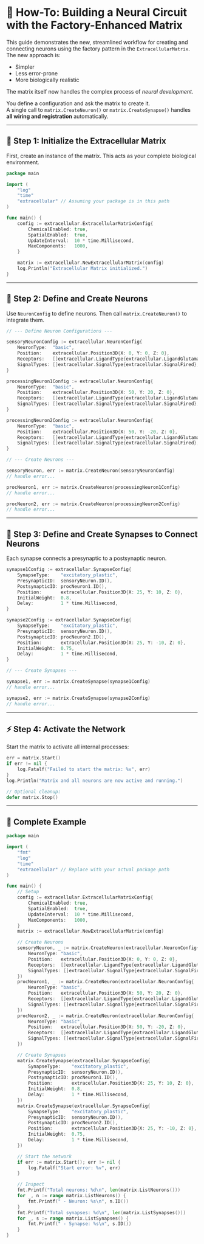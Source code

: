 
# 🧠 How-To: Building a Neural Circuit with the Factory-Enhanced Matrix

This guide demonstrates the new, streamlined workflow for creating and connecting neurons using the factory pattern in the `ExtracellularMatrix`. The new approach is:

- Simpler  
- Less error-prone  
- More biologically realistic  

The matrix itself now handles the complex process of *neural development*.

You define a configuration and ask the matrix to create it.  
A single call to `matrix.CreateNeuron()` or `matrix.CreateSynapse()` handles **all wiring and registration** automatically.

---

## 🧩 Step 1: Initialize the Extracellular Matrix

First, create an instance of the matrix. This acts as your complete biological environment.

```go
package main

import (
	"log"
	"time"
	"extracellular" // Assuming your package is in this path
)

func main() {
	config := extracellular.ExtracellularMatrixConfig{
		ChemicalEnabled: true,
		SpatialEnabled:  true,
		UpdateInterval:  10 * time.Millisecond,
		MaxComponents:   1000,
	}

	matrix := extracellular.NewExtracellularMatrix(config)
	log.Println("Extracellular Matrix initialized.")
}
```

---

## 🧠 Step 2: Define and Create Neurons

Use `NeuronConfig` to define neurons. Then call `matrix.CreateNeuron()` to integrate them.

```go
// --- Define Neuron Configurations ---

sensoryNeuronConfig := extracellular.NeuronConfig{
	NeuronType:  "basic",
	Position:    extracellular.Position3D{X: 0, Y: 0, Z: 0},
	Receptors:   []extracellular.LigandType{extracellular.LigandGlutamate},
	SignalTypes: []extracellular.SignalType{extracellular.SignalFired},
}

processingNeuron1Config := extracellular.NeuronConfig{
	NeuronType:  "basic",
	Position:    extracellular.Position3D{X: 50, Y: 20, Z: 0},
	Receptors:   []extracellular.LigandType{extracellular.LigandGlutamate, extracellular.LigandGABA},
	SignalTypes: []extracellular.SignalType{extracellular.SignalFired},
}

processingNeuron2Config := extracellular.NeuronConfig{
	NeuronType:  "basic",
	Position:    extracellular.Position3D{X: 50, Y: -20, Z: 0},
	Receptors:   []extracellular.LigandType{extracellular.LigandGlutamate, extracellular.LigandGABA},
	SignalTypes: []extracellular.SignalType{extracellular.SignalFired},
}

// --- Create Neurons ---

sensoryNeuron, err := matrix.CreateNeuron(sensoryNeuronConfig)
// handle error...

procNeuron1, err := matrix.CreateNeuron(processingNeuron1Config)
// handle error...

procNeuron2, err := matrix.CreateNeuron(processingNeuron2Config)
// handle error...
```

---

## 🔗 Step 3: Define and Create Synapses to Connect Neurons

Each synapse connects a presynaptic to a postsynaptic neuron.

```go
synapse1Config := extracellular.SynapseConfig{
	SynapseType:    "excitatory_plastic",
	PresynapticID:  sensoryNeuron.ID(),
	PostsynapticID: procNeuron1.ID(),
	Position:       extracellular.Position3D{X: 25, Y: 10, Z: 0},
	InitialWeight:  0.8,
	Delay:          1 * time.Millisecond,
}

synapse2Config := extracellular.SynapseConfig{
	SynapseType:    "excitatory_plastic",
	PresynapticID:  sensoryNeuron.ID(),
	PostsynapticID: procNeuron2.ID(),
	Position:       extracellular.Position3D{X: 25, Y: -10, Z: 0},
	InitialWeight:  0.75,
	Delay:          1 * time.Millisecond,
}

// --- Create Synapses ---

synapse1, err := matrix.CreateSynapse(synapse1Config)
// handle error...

synapse2, err := matrix.CreateSynapse(synapse2Config)
// handle error...
```

---

## ⚡ Step 4: Activate the Network

Start the matrix to activate all internal processes:

```go
err = matrix.Start()
if err != nil {
	log.Fatalf("Failed to start the matrix: %v", err)
}
log.Println("Matrix and all neurons are now active and running.")

// Optional cleanup:
defer matrix.Stop()
```

---

## 🧪 Complete Example

```go
package main

import (
	"fmt"
	"log"
	"time"
	"extracellular" // Replace with your actual package path
)

func main() {
	// Setup
	config := extracellular.ExtracellularMatrixConfig{
		ChemicalEnabled: true,
		SpatialEnabled:  true,
		UpdateInterval:  10 * time.Millisecond,
		MaxComponents:   1000,
	}
	matrix := extracellular.NewExtracellularMatrix(config)

	// Create Neurons
	sensoryNeuron, _ := matrix.CreateNeuron(extracellular.NeuronConfig{
		NeuronType: "basic",
		Position:   extracellular.Position3D{X: 0, Y: 0, Z: 0},
		Receptors:  []extracellular.LigandType{extracellular.LigandGlutamate},
		SignalTypes: []extracellular.SignalType{extracellular.SignalFired},
	})
	procNeuron1, _ := matrix.CreateNeuron(extracellular.NeuronConfig{
		NeuronType: "basic",
		Position:   extracellular.Position3D{X: 50, Y: 20, Z: 0},
		Receptors:  []extracellular.LigandType{extracellular.LigandGlutamate, extracellular.LigandGABA},
		SignalTypes: []extracellular.SignalType{extracellular.SignalFired},
	})
	procNeuron2, _ := matrix.CreateNeuron(extracellular.NeuronConfig{
		NeuronType: "basic",
		Position:   extracellular.Position3D{X: 50, Y: -20, Z: 0},
		Receptors:  []extracellular.LigandType{extracellular.LigandGlutamate, extracellular.LigandGABA},
		SignalTypes: []extracellular.SignalType{extracellular.SignalFired},
	})

	// Create Synapses
	matrix.CreateSynapse(extracellular.SynapseConfig{
		SynapseType:    "excitatory_plastic",
		PresynapticID:  sensoryNeuron.ID(),
		PostsynapticID: procNeuron1.ID(),
		Position:       extracellular.Position3D{X: 25, Y: 10, Z: 0},
		InitialWeight:  0.8,
		Delay:          1 * time.Millisecond,
	})
	matrix.CreateSynapse(extracellular.SynapseConfig{
		SynapseType:    "excitatory_plastic",
		PresynapticID:  sensoryNeuron.ID(),
		PostsynapticID: procNeuron2.ID(),
		Position:       extracellular.Position3D{X: 25, Y: -10, Z: 0},
		InitialWeight:  0.75,
		Delay:          1 * time.Millisecond,
	})

	// Start the network
	if err := matrix.Start(); err != nil {
		log.Fatalf("Start error: %v", err)
	}

	// Inspect
	fmt.Printf("Total neurons: %d\n", len(matrix.ListNeurons()))
	for _, n := range matrix.ListNeurons() {
		fmt.Printf(" - Neuron: %s\n", n.ID())
	}
	fmt.Printf("Total synapses: %d\n", len(matrix.ListSynapses()))
	for _, s := range matrix.ListSynapses() {
		fmt.Printf(" - Synapse: %s\n", s.ID())
	}
}
```
